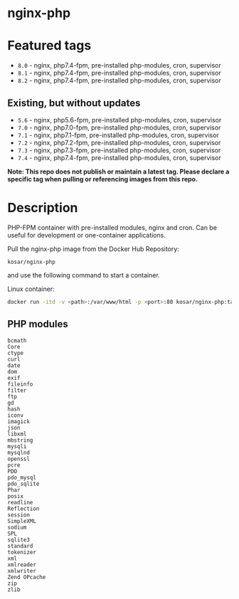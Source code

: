 # nginx-php
# Featured tags
- `8.0` - nginx, php7.4-fpm, pre-installed php-modules, cron, supervisor
- `8.1` - nginx, php7.4-fpm, pre-installed php-modules, cron, supervisor
- `8.2` - nginx, php7.4-fpm, pre-installed php-modules, cron, supervisor

## Existing, but without updates
- `5.6` - nginx, php5.6-fpm, pre-installed php-modules, cron, supervisor
- `7.0` - nginx, php7.0-fpm, pre-installed php-modules, cron, supervisor
- `7.1` - nginx, php7.1-fpm, pre-installed php-modules, cron, supervisor
- `7.2` - nginx, php7.2-fpm, pre-installed php-modules, cron, supervisor
- `7.3` - nginx, php7.3-fpm, pre-installed php-modules, cron, supervisor
- `7.4` - nginx, php7.4-fpm, pre-installed php-modules, cron, supervisor

**Note: This repo does not publish or maintain a latest tag. Please declare a specific tag when pulling or referencing images from this repo.**
# Description

PHP-FPM container with pre-installed modules, nginx and cron. Can be useful for development or one-container applications.  

Pull the nginx-php image from the Docker Hub Repository:

```kosar/nginx-php```

and use the following command to start a container.

Linux container:
```bash
docker run -itd -v <path>:/var/www/html -p <port>:80 kosar/nginx-php:tag
```

## PHP modules
```
bcmath
Core
ctype
curl
date
dom
exif
fileinfo
filter
ftp
gd
hash
iconv
imagick
json
libxml
mbstring
mysqli
mysqlnd
openssl
pcre
PDO
pdo_mysql
pdo_sqlite
Phar
posix
readline
Reflection
session
SimpleXML
sodium
SPL
sqlite3
standard
tokenizer
xml
xmlreader
xmlwriter
Zend OPcache
zip
zlib
```

